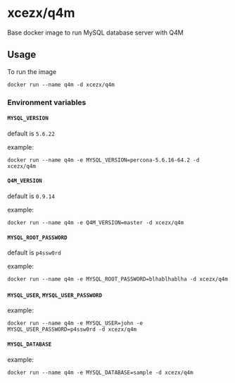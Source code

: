 # xcezx/q4m

Base docker image to run MySQL database server with Q4M

## Usage

To run the image

```
docker run --name q4m -d xcezx/q4m
```
### Environment variables

#### `MYSQL_VERSION`

default is `5.6.22`

example:

    docker run --name q4m -e MYSQL_VERSION=percona-5.6.16-64.2 -d xcezx/q4m

#### `Q4M_VERSION`

default is `0.9.14`

example:

    docker run --name q4m -e Q4M_VERSION=master -d xcezx/q4m

#### `MYSQL_ROOT_PASSWORD`

default is `p4ssw0rd`

example:

    docker run --name q4m -e MYSQL_ROOT_PASSWORD=blhablhablha -d xcezx/q4m

#### `MYSQL_USER`, `MYSQL_USER_PASSWORD`

example:

    docker run --name q4m -e MYSQL_USER=john -e MYSQL_USER_PASSWORD=p4ssw0rd -d xcezx/q4m

#### `MYSQL_DATABASE`

example:

    docker run --name q4m -e MYSQL_DATABASE=sample -d xcezx/q4m
